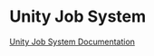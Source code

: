 # Unity Job System

[Unity Job System Documentation](https://docs.unity3d.com/Manual/job-system.html)
